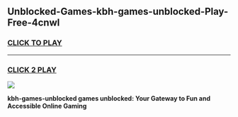 
## Unblocked-Games-kbh-games-unblocked-Play-Free-4cnwl
<h3>
<a href="https://premium76.site?title=kbh-games-unblocked&ref=19M">CLICK TO PLAY</a></h3>
<hr>

<h3>
<a href="https://premium76.site?title=kbh-games-unblocked&ref=19M">CLICK 2 PLAY</a>
  
</h3>

<a href="https://premium76.site?title=kbh-games-unblocked&ref=19M"><img src="https://clearcache.store/games.png"></a>


**kbh-games-unblocked games unblocked: Your Gateway to Fun and Accessible Online Gaming**
